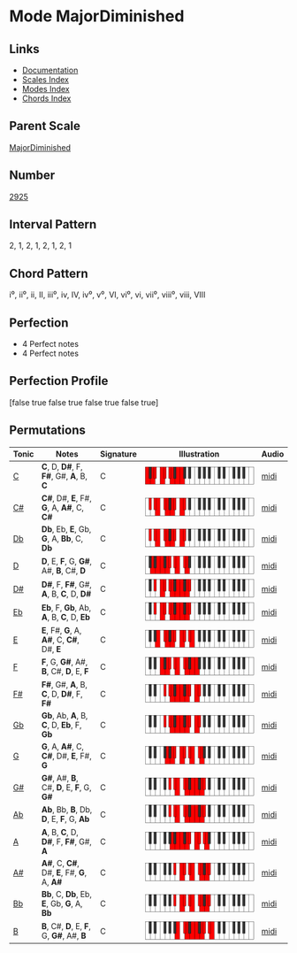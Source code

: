 # Mode MajorDiminished

## Links

- [Documentation](index.md)
- [Scales Index](Scales.md)
- [Modes Index](Modes.md)
- [Chords Index](Chords.md)

## Parent Scale

[MajorDiminished](ScaleMajorDiminished.md)

## Number

[2925](https://ianring.com/musictheory/scales/2925)

## Interval Pattern

2, 1, 2, 1, 2, 1, 2, 1

## Chord Pattern

i⁰, ii⁰, ii, II, iii⁰, iv, IV, iv⁰, v⁰, VI, vi⁰, vi, vii⁰, viii⁰, viii, VIII

## Perfection

- 4 Perfect notes
- 4 Perfect notes

## Perfection Profile

[false true false true false true false true]

## Permutations

| Tonic | Notes | Signature | Illustration | Audio |
|-------|-------|-----------|--------------|-------|
| [C](ModeCNaturalMajorDiminished.md) | **C**, D, **D#**, F, **F#**, G#, **A**, B, **C** | C | ![CNaturalMajorDiminished](ModeCNaturalMajorDiminished.png) | [midi](https://github.com/edipermadi/music/blob/main/docs/ModeCNaturalMajorDiminished.mid?raw=true) |
| [C#](ModeCSharpMajorDiminished.md) | **C#**, D#, **E**, F#, **G**, A, **A#**, C, **C#** | C | ![CSharpMajorDiminished](ModeCSharpMajorDiminished.png) | [midi](https://github.com/edipermadi/music/blob/main/docs/ModeCSharpMajorDiminished.mid?raw=true) |
| [Db](ModeDFlatMajorDiminished.md) | **Db**, Eb, **E**, Gb, **G**, A, **Bb**, C, **Db** | C | ![DFlatMajorDiminished](ModeDFlatMajorDiminished.png) | [midi](https://github.com/edipermadi/music/blob/main/docs/ModeDFlatMajorDiminished.mid?raw=true) |
| [D](ModeDNaturalMajorDiminished.md) | **D**, E, **F**, G, **G#**, A#, **B**, C#, **D** | C | ![DNaturalMajorDiminished](ModeDNaturalMajorDiminished.png) | [midi](https://github.com/edipermadi/music/blob/main/docs/ModeDNaturalMajorDiminished.mid?raw=true) |
| [D#](ModeDSharpMajorDiminished.md) | **D#**, F, **F#**, G#, **A**, B, **C**, D, **D#** | C | ![DSharpMajorDiminished](ModeDSharpMajorDiminished.png) | [midi](https://github.com/edipermadi/music/blob/main/docs/ModeDSharpMajorDiminished.mid?raw=true) |
| [Eb](ModeEFlatMajorDiminished.md) | **Eb**, F, **Gb**, Ab, **A**, B, **C**, D, **Eb** | C | ![EFlatMajorDiminished](ModeEFlatMajorDiminished.png) | [midi](https://github.com/edipermadi/music/blob/main/docs/ModeEFlatMajorDiminished.mid?raw=true) |
| [E](ModeENaturalMajorDiminished.md) | **E**, F#, **G**, A, **A#**, C, **C#**, D#, **E** | C | ![ENaturalMajorDiminished](ModeENaturalMajorDiminished.png) | [midi](https://github.com/edipermadi/music/blob/main/docs/ModeENaturalMajorDiminished.mid?raw=true) |
| [F](ModeFNaturalMajorDiminished.md) | **F**, G, **G#**, A#, **B**, C#, **D**, E, **F** | C | ![FNaturalMajorDiminished](ModeFNaturalMajorDiminished.png) | [midi](https://github.com/edipermadi/music/blob/main/docs/ModeFNaturalMajorDiminished.mid?raw=true) |
| [F#](ModeFSharpMajorDiminished.md) | **F#**, G#, **A**, B, **C**, D, **D#**, F, **F#** | C | ![FSharpMajorDiminished](ModeFSharpMajorDiminished.png) | [midi](https://github.com/edipermadi/music/blob/main/docs/ModeFSharpMajorDiminished.mid?raw=true) |
| [Gb](ModeGFlatMajorDiminished.md) | **Gb**, Ab, **A**, B, **C**, D, **Eb**, F, **Gb** | C | ![GFlatMajorDiminished](ModeGFlatMajorDiminished.png) | [midi](https://github.com/edipermadi/music/blob/main/docs/ModeGFlatMajorDiminished.mid?raw=true) |
| [G](ModeGNaturalMajorDiminished.md) | **G**, A, **A#**, C, **C#**, D#, **E**, F#, **G** | C | ![GNaturalMajorDiminished](ModeGNaturalMajorDiminished.png) | [midi](https://github.com/edipermadi/music/blob/main/docs/ModeGNaturalMajorDiminished.mid?raw=true) |
| [G#](ModeGSharpMajorDiminished.md) | **G#**, A#, **B**, C#, **D**, E, **F**, G, **G#** | C | ![GSharpMajorDiminished](ModeGSharpMajorDiminished.png) | [midi](https://github.com/edipermadi/music/blob/main/docs/ModeGSharpMajorDiminished.mid?raw=true) |
| [Ab](ModeAFlatMajorDiminished.md) | **Ab**, Bb, **B**, Db, **D**, E, **F**, G, **Ab** | C | ![AFlatMajorDiminished](ModeAFlatMajorDiminished.png) | [midi](https://github.com/edipermadi/music/blob/main/docs/ModeAFlatMajorDiminished.mid?raw=true) |
| [A](ModeANaturalMajorDiminished.md) | **A**, B, **C**, D, **D#**, F, **F#**, G#, **A** | C | ![ANaturalMajorDiminished](ModeANaturalMajorDiminished.png) | [midi](https://github.com/edipermadi/music/blob/main/docs/ModeANaturalMajorDiminished.mid?raw=true) |
| [A#](ModeASharpMajorDiminished.md) | **A#**, C, **C#**, D#, **E**, F#, **G**, A, **A#** | C | ![ASharpMajorDiminished](ModeASharpMajorDiminished.png) | [midi](https://github.com/edipermadi/music/blob/main/docs/ModeASharpMajorDiminished.mid?raw=true) |
| [Bb](ModeBFlatMajorDiminished.md) | **Bb**, C, **Db**, Eb, **E**, Gb, **G**, A, **Bb** | C | ![BFlatMajorDiminished](ModeBFlatMajorDiminished.png) | [midi](https://github.com/edipermadi/music/blob/main/docs/ModeBFlatMajorDiminished.mid?raw=true) |
| [B](ModeBNaturalMajorDiminished.md) | **B**, C#, **D**, E, **F**, G, **G#**, A#, **B** | C | ![BNaturalMajorDiminished](ModeBNaturalMajorDiminished.png) | [midi](https://github.com/edipermadi/music/blob/main/docs/ModeBNaturalMajorDiminished.mid?raw=true) |
